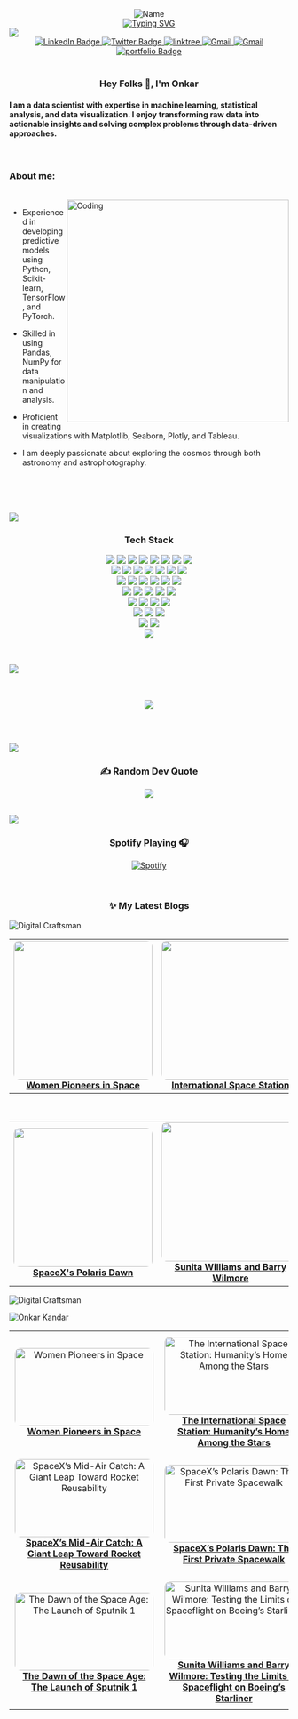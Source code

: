 
<div align="center">
  <img src="https://github.com/onkar157/onkar157/assets/98203821/c8ee7197-e947-43b8-8f95-59f2859877e4" alt="Name">
</div>


<div align="center">
  <a href="https://git.io/typing-svg">
    <img src="https://readme-typing-svg.herokuapp.com?font=VT323&size=25&pause=1000&color=25F7B0&width=500&lines=Data+Scientist+%7C+AI-ML+%7C+Gen-AI+%7C+Blogger" alt="Typing SVG" />
  </a>
</div>


<img src="https://user-images.githubusercontent.com/73097560/115834477-dbab4500-a447-11eb-908a-139a6edaec5c.gif">   

<div id="badges" align = "center">
  <a href="https://linkedin.com/in/onkar-kandar-29a8a31ba">
    <img src="https://img.shields.io/badge/LinkedIn-blue?style=for-the-badge&logo=linkedin&logoColor=white" alt="LinkedIn Badge"/>
  </a>
  <a href="https://twitter.com/Onkarkandar">
    <img src="https://img.shields.io/badge/X-000000?style=for-the-badge&logo=x&logoColor=white" alt="Twitter Badge"/>
  </a>
  <a href="https://linktr.ee/onkarkandar/">
    <img src="https://img.shields.io/badge/linktree-04444e?style=for-the-badge&logo=linktree&logoColor=white" alt="linktree"/>
  </a>
  <a href="">
    <img src="https://img.shields.io/badge/Gmail-D14836?style=for-the-badge&logo=gmail&logoColor=white" alt="Gmail"/>
  </a>
  <a href="https://instagram.com/@stelliferous_onkki">
    <img src="https://img.shields.io/badge/Instagram-%23E4405F.svg?style=for-the-badge&logo=Instagram&logoColor=white" alt="Gmail"/>
  </a>
  

  <a href="https://onkarkandar.netlify.app/">
    <img src="https://img.shields.io/badge/portfolio-c67c29?style=for-the-badge&logo=world" alt="portfolio Badge"/>
  </a>
  
</div>




<br/>
<h3 align="center">Hey Folks 👋, I'm Onkar</h1>
<h4 align="left">I am a data scientist with expertise in machine learning, statistical analysis, and data visualization. I enjoy transforming raw data into actionable insights and solving complex problems through data-driven approaches.
</h4>
<br/>



### About me:
<br/>
<img align="right" alt="Coding" width="400" src="https://media.tenor.com/2uyENRmiUt0AAAAC/coding.gif"> 

-   Experienced in developing predictive models using Python, Scikit-learn, TensorFlow, and PyTorch.

-   Skilled in using Pandas, NumPy for data manipulation and analysis.

-   Proficient in creating visualizations with Matplotlib, Seaborn, Plotly, and Tableau.

-   I am deeply passionate about exploring the cosmos through both astronomy and astrophotography.

  

<br/>
<br><br><br>




<img src="https://user-images.githubusercontent.com/73097560/115834477-dbab4500-a447-11eb-908a-139a6edaec5c.gif">
<div align="center"> 
  
### Tech Stack
</div>

<div align="center">
  <img src=https://img.shields.io/badge/Python-1e1e1e?style=for-the-badge&logo=python&logoColor=white >
  <img src=https://img.shields.io/badge/MySql-0e2f44?style=for-the-badge&logo=mysql&logoColor=white >
  <img src=https://img.shields.io/badge/scikit--learn-%23F7931E.svg?style=for-the-badge&logo=scikit-learn&logoColor=white >
  <img src=https://img.shields.io/badge/Seaborn-777BB4?style=for-the-badge&logo=seaborn&logoColor=white >
  <img src=https://img.shields.io/badge/numpy-%23013243.svg?style=for-the-badge&logo=numpy&logoColor=white >
  <img src=https://img.shields.io/badge/pandas-%23150458.svg?style=for-the-badge&logo=pandas&logoColor=white >
  <img src=https://img.shields.io/badge/Plotly-239120?style=for-the-badge&logo=plotly&logoColor=white >
<!--   <img src=https://img.shields.io/badge/json-5E5C5C?style=for-the-badge&logo=json&logoColor=white >  -->
  <img src=https://img.shields.io/badge/Spacy-301037?style=for-the-badge&logo=spacy&logoColor=white > <br>
  <img src=https://img.shields.io/badge/Visual%20Studio%20Code-0078d7.svg?style=for-the-badge&logo=visual-studio-code&logoColor=white >
  <img src=https://img.shields.io/badge/Keras-%23D00000.svg?style=for-the-badge&logo=Keras&logoColor=white >
  <img src=https://img.shields.io/badge/Matplotlib-783f04?style=for-the-badge&logo=Matplotlib&logoColor=black >
  <img src=https://img.shields.io/badge/PyTorch-%23EE4C2C.svg?style=for-the-badge&logo=PyTorch&logoColor=white >
  <img src=https://img.shields.io/badge/SciPy-%230C55A5.svg?style=for-the-badge&logo=scipy&logoColor=%white >
  <img src=https://img.shields.io/badge/TensorFlow-%23FF6F00.svg?style=for-the-badge&logo=TensorFlow&logoColor=white >
  <img src=https://img.shields.io/badge/Postman-FF6C37?style=for-the-badge&logo=postman&logoColor=white > <br>
  <img src=https://img.shields.io/badge/power_bi-F2C811?style=for-the-badge&logo=powerbi&logoColor=black >
  <img src=https://img.shields.io/badge/Tableau-ece6ff?style=for-the-badge&logo=tableau&logoColor=black >
  <img src=https://img.shields.io/badge/git-%23F05033.svg?style=for-the-badge&logo=git&logoColor=white >
  <img src=https://img.shields.io/badge/github-663333?style=for-the-badge&logo=github&logoColor=white >
  <img src=https://img.shields.io/badge/gitlab-%23181717.svg?style=for-the-badge&logo=gitlab&logoColor=white >
  <img src=https://img.shields.io/badge/docker-%230db7ed.svg?style=for-the-badge&logo=docker&logoColor=white > <br>
  <img src=https://img.shields.io/badge/Windows%2011-%230079d5.svg?style=for-the-badge&logo=Windows%2011&logoColor=white >
  <img src=https://img.shields.io/badge/Microsoft_Excel-217346?style=for-the-badge&logo=microsoft-excel&logoColor=white >
  <img src=https://img.shields.io/badge/markdown-%23000000.svg?style=for-the-badge&logo=markdown&logoColor=white >
  <img src=https://img.shields.io/badge/jupyter-%23FA0F00.svg?style=for-the-badge&logo=jupyter&logoColor=white >
  <img src=https://img.shields.io/badge/opencv-%23white.svg?style=for-the-badge&logo=opencv&logoColor=white > <br>
  <img src=https://img.shields.io/badge/flask-%23000.svg?style=for-the-badge&logo=flask&logoColor=white >
  <img src=https://img.shields.io/badge/FastAPI-005571?style=for-the-badge&logo=fastapi >
  <img src=https://img.shields.io/badge/Canva-001f54?style=for-the-badge&logo=Canva&logoColor=white >
  <img src=https://img.shields.io/badge/MongoDB-%234ea94b.svg?style=for-the-badge&logo=mongodb&logoColor=white > <br>
  <img src=https://img.shields.io/badge/Selenium-5c2641?style=for-the-badge&logo=selinium&logoColor=white >
  <img src=https://img.shields.io/badge/BeautifulSoup-ff1493?style=for-the-badge&logo=beautifulsoup&logoColor=white > 
  <img src=https://img.shields.io/badge/Request-303843?style=for-the-badge&logo=request&logoColor=white > <br>
  <img src=https://img.shields.io/badge/Scrapy-663333?style=for-the-badge&logo=scrapy&logoColor=white >
  <img src=https://img.shields.io/badge/Anaconda-783f04?style=for-the-badge&logo=anaconda&logoColor=white > <br>
  <img src=https://img.shields.io/badge/Gitlab-e66633?style=for-the-badge&logo=gitlab&logoColor=white >
</div>



<br><br>
<img src="https://user-images.githubusercontent.com/73097560/115834477-dbab4500-a447-11eb-908a-139a6edaec5c.gif">

  <br/>

  
  
  <br/>



<div align="center"

<a href="https://github.com/Meghna-DAS/github-profile-views-counter">
    <img src="https://komarev.com/ghpvc/?username=onkar157">
</a>

</div>


<br><br>

<img src="https://user-images.githubusercontent.com/73097560/115834477-dbab4500-a447-11eb-908a-139a6edaec5c.gif">
<div align="center">
  
### ✍️ Random Dev Quote
![](https://quotes-github-readme.vercel.app/api?type=horizontal&theme=radical)

</div>

<br>
<img src="https://user-images.githubusercontent.com/73097560/115834477-dbab4500-a447-11eb-908a-139a6edaec5c.gif">

<div align="center">


  
### Spotify Playing 🎧

[![Spotify](https://novatorem-kyzbk7wxl-bardiesel.vercel.app/api/spotify)](https://open.spotify.com/track/6hCRurmcJcOY7KUUDcBHrU?si=c334e4a852bb4b68)

</div>
<br>

<div align="center">
  <h3>✨ My Latest Blogs
</div>

![Digital Craftsman](https://img.shields.io/badge/Blog%20Website-Spacetales.in%2F-black?style=for-the-badge)

<table>
  <tr>
    <td align="center" width="33%">
      <a href="https://spacetales.in/women-pioneers-in-space/" target="_blank">
        <img src="https://spacetales.in/wp-content/uploads/2025/03/88802229_c0043657-caroline_herschel-spl.jpg.webp" width="250px" style="border-radius:10px;" />
        <br>
        <strong>Women Pioneers in Space</strong>
      </a>
    </td>
    <td align="center" width="33%">
      <a href="https://spacetales.in/the-international-space-station-humanitys-home-among-the-stars/" target="_blank">
        <img src="https://spacetales.in/wp-content/uploads/2025/02/International-Space-Station-in-2021.webp" width="250px" style="border-radius:10px;" />
        <br>
        <strong>International Space Station</strong>
      </a>
    </td>
    <td align="center" width="33%">
      <a href="https://spacetales.in/spacexs-mid-air-catch-a-giant-leap-toward-rocket-reusability/" target="_blank">
        <img src="https://spacetales.in/wp-content/uploads/2024/10/GZom5k0aoAA9F04-1536x864.jpg" width="250px" style="border-radius:10px;" />
        <br>
        <strong>SpaceX's Mid Air-Catch</strong>
      </a>
    </td>
  </tr>
</table>
<br>
<table>
  <tr>
    <td align="center" width="33%">
      <a href="https://spacetales.in/spacexs-polaris-dawn-the-first-private-spacewalk/" target="_blank">
        <img src="https://spacetales.in/wp-content/uploads/2024/09/polarisccrew-1536x864.jpg" width="250px" style="border-radius:10px;" />
        <br>
        <strong>SpaceX's Polaris Dawn</strong>
      </a>
    </td>
    <td align="center" width="33%">
      <a href="https://spacetales.in/sunita-williams-and-barry-wilmore-testing-the-limits-of-spaceflight-on-boeings-starliner/" target="_blank">
        <img src="https://spacetales.in/wp-content/uploads/2024/08/gettyimages-2155551243.webp" width="250px" style="border-radius:10px;" />
        <br>
        <strong>Sunita Williams and Barry Wilmore</strong>
      </a>
    </td>
    <td align="center" width="33%">
      <a href="https://spacetales.in/women-pioneers-in-space/" target="_blank">
        <img src="https://spacetales.in/wp-content/uploads/2024/10/GZom5k0aoAA9F04-1536x864.jpg" width="250px" style="border-radius:10px;" />
        <br>
        <strong>Women Pioneers in Space</strong>
      </a>
    </td>
  </tr>
</table>

![Digital Craftsman](https://img.shields.io/badge/Blog%20Website-Spacetales.in%2F-black?style=for-the-badge)


![Onkar Kandar](https://raw.githubusercontent.com/Trilokia/Trilokia/379277808c61ef204768a61bbc5d25bc7798ccf1/bottom_header.svg)


<!-- BLOG-CARDS:START -->
<!-- prettier-ignore-start -->
<table><tr>
        <td align="center" width="50%" style="padding: 10px;">
            <a href="https://spacetales.in/women-pioneers-in-space/" target="_blank">
                <img src="https://spacetales.in/wp-content/uploads/2025/03/88802229_c0043657-caroline_herschel-spl.jpg.webp" alt="Women Pioneers in Space" width="250" height="140" style="border-radius:10px;"><br>
                <b>Women Pioneers in Space</b>
            </a>
        </td>
        <td align="center" width="50%" style="padding: 10px;">
            <a href="https://spacetales.in/the-international-space-station-humanitys-home-among-the-stars/" target="_blank">
                <img src="https://spacetales.in/wp-content/uploads/2025/02/International-Space-Station-in-2021-1024x569.webp" alt="The International Space Station: Humanity’s Home Among the Stars" width="250" height="140" style="border-radius:10px;"><br>
                <b>The International Space Station: Humanity’s Home Among the Stars</b>
            </a>
        </td></tr>
<tr>
        <td align="center" width="50%" style="padding: 10px;">
            <a href="https://spacetales.in/spacexs-mid-air-catch-a-giant-leap-toward-rocket-reusability/" target="_blank">
                <img src="https://spacetales.in/wp-content/uploads/2024/10/GZom5k0aoAA9F04-1024x576.jpg" alt="SpaceX’s Mid-Air Catch: A Giant Leap Toward Rocket Reusability" width="250" height="140" style="border-radius:10px;"><br>
                <b>SpaceX’s Mid-Air Catch: A Giant Leap Toward Rocket Reusability</b>
            </a>
        </td>
        <td align="center" width="50%" style="padding: 10px;">
            <a href="https://spacetales.in/spacexs-polaris-dawn-the-first-private-spacewalk/" target="_blank">
                <img src="https://spacetales.in/wp-content/uploads/2024/09/GXFmDyfWgAE0m-h-1024x576.jpg" alt="SpaceX’s Polaris Dawn: The First Private Spacewalk" width="250" height="140" style="border-radius:10px;"><br>
                <b>SpaceX’s Polaris Dawn: The First Private Spacewalk</b>
            </a>
        </td></tr>
<tr>
        <td align="center" width="50%" style="padding: 10px;">
            <a href="https://spacetales.in/the-dawn-of-the-space-age-the-launch-of-sputnik-1/" target="_blank">
                <img src="https://spacetales.in/wp-content/uploads/2024/09/sputnik-986_640.jpg" alt="The Dawn of the Space Age: The Launch of Sputnik 1" width="250" height="140" style="border-radius:10px;"><br>
                <b>The Dawn of the Space Age: The Launch of Sputnik 1</b>
            </a>
        </td>
        <td align="center" width="50%" style="padding: 10px;">
            <a href="https://spacetales.in/sunita-williams-and-barry-wilmore-testing-the-limits-of-spaceflight-on-boeings-starliner/" target="_blank">
                <img src="https://spacetales.in/wp-content/uploads/2024/08/gettyimages-2155551243.webp" alt="Sunita Williams and Barry Wilmore: Testing the Limits of Spaceflight on Boeing’s Starliner" width="250" height="140" style="border-radius:10px;"><br>
                <b>Sunita Williams and Barry Wilmore: Testing the Limits of Spaceflight on Boeing’s Starliner</b>
            </a>
        </td></table>
<!-- prettier-ignore-end -->
<!-- BLOG-CARDS:END -->